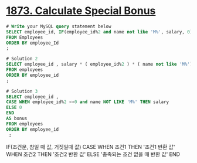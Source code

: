 # [1873. Calculate Special Bonus](https://leetcode.com/problems/calculate-special-bonus)

```sql
# Write your MySQL query statement below
SELECT employee_id, IF(employee_id%2 and name not like 'M%', salary, 0) as bonus
FROM Employees
ORDER BY employee_Id
;

# Solution 2
SELECT employee_id , salary * ( employee_id%2 ) * ( name not like 'M%') as bonus
FROM employees
ORDER BY employee_id
;

# Solution 3
SELECT employee_id , 
CASE WHEN employee_id%2 <>0 and name NOT LIKE 'M%' THEN salary 
ELSE 0
END 
AS bonus
FROM employees
ORDER BY employee_id
 ;
```

IF(조건문, 참일 때 값, 거짓일때 값)
CASE
  WHEN 조건1 THEN '조건1 반환 값'
  WHEN 조건2 THEN '조건2 반환 값'
  ELSE '충족되는 조건 없을 때 반환 값'
END
